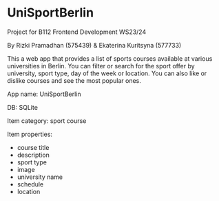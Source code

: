 # UniSportBerlin
Project for B112 Frontend Development WS23/24

By Rizki Pramadhan (575439) & Ekaterina Kuritsyna (577733)

This a web app that provides a list of sports courses available at various universities in Berlin. You can filter or search for the sport offer by university, sport type, day of the week or location. You can also like or dislike courses and see the most popular ones.

App name: UniSportBerlin

DB: SQLite

Item category: sport course

Item properties:
- course title
- description
- sport type
- image
- university name
- schedule
- location
